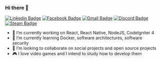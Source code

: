 ### Hi there 👋

[![Linkedin Badge](https://img.shields.io/badge/-Mateus%20Medeiros-167c76?style=flat-square&logo=Linkedin&logoColor=white&link=https://www.linkedin.com/in/mateus-medeiros-0218b2150/)](https://www.linkedin.com/in/mateus-medeiros-0218b2150/) 
[![Facebook Badge](https://img.shields.io/badge/-Mateus-167c76?style=flat-square&logo=Facebook&logoColor=white&link=https://www.facebook.com/mateus.medeiros.142035/)](https://www.facebook.com/mateus.medeiros.142035/)
[![Gmail Badge](https://img.shields.io/badge/-mateusmedeiros252525@gmail.com-167c76?style=flat-square&logo=Gmail&logoColor=white&link=mailto:mateusmedeiros252525@gmail.com)](mailto:mateusmedeiros252525@gmail.com)
[![Discord Badge](https://img.shields.io/badge/-m4th%230027-167c76?style=flat-square&logo=Discord&logoColor=white)](https://discord.com) 
[![Steam Badge](https://img.shields.io/badge/-m4th-167c76?style=flat-square&logo=Discord&logoColor=white&link=https://steamcommunity.com/profiles/76561198392560980/)](https://steamcommunity.com/profiles/76561198392560980/) 


- 🔭 I’m currently working on React, React Native, NodeJS, CodeIgniter 4
- 🌱 I’m currently learning Docker, software architectures, software security
- 👯 I’m looking to collaborate on social projects and open source projects
- 🎮 I love video games and I intend to study how to develop them
